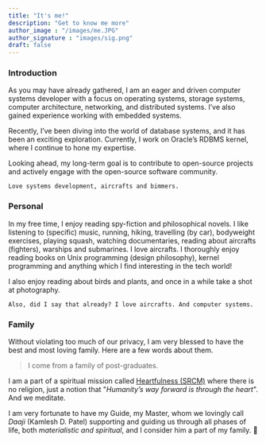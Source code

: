 ```yaml
---
title: "It's me!"
description: "Get to know me more"
author_image : "/images/me.JPG"
author_signature : "images/sig.png"
draft: false
---
```


### Introduction

As you may have already gathered, I am an eager and driven computer systems developer with a focus on operating systems, storage systems, computer architecture, networking, and distributed systems. I’ve also gained experience working with embedded systems.

Recently, I’ve been diving into the world of database systems, and it has been an exciting exploration. Currently, I work on Oracle’s RDBMS kernel, where I continue to hone my expertise.

Looking ahead, my long-term goal is to contribute to open-source projects and actively engage with the open-source software community.

`Love systems development, aircrafts and bimmers.`

### Personal

In my free time, I enjoy reading spy-fiction and philosophical novels. I like listening to (specific) music, running, hiking, travelling (by car), bodyweight exercises, playing squash, watching documentaries, reading about aircrafts (fighters), warships and submarines. I love aircrafts. I thoroughly enjoy reading books on Unix programming (design philosophy), kernel programming and anything which I find interesting in the tech world!

I also enjoy reading about birds and plants, and once in a while take a shot at photography.

`Also, did I say that already? I love aircrafts. And computer systems.`

### Family

Without violating too much of our privacy, I am very blessed to have the best and most loving family.
Here are a few words about them.

> I come from a family of post-graduates.

I am a part of a spiritual mission called [Heartfulness (SRCM)](https://heartfulness.org/en/) where there is no religion, just a notion that "*Humanity’s way forward is through the heart*". And we meditate.

I am very fortunate to have my Guide, my Master, whom we lovingly call *Daaji* (Kamlesh D. Patel) supporting and guiding us through all phases of life, both *materialistic and spiritual*, and I consider him a part of my family. 🙂
